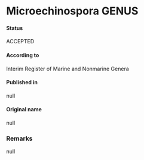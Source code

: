 Microechinospora GENUS
=======

#### Status
ACCEPTED

#### According to
Interim Register of Marine and Nonmarine Genera

#### Published in
null

#### Original name
null

### Remarks
null
